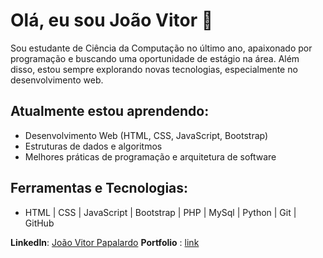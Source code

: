 # Olá, eu sou João Vitor 👋

Sou estudante de Ciência da Computação no último ano, apaixonado por programação e buscando uma oportunidade de estágio na área. Além disso, estou sempre explorando novas tecnologias, especialmente no desenvolvimento web.
## Atualmente estou aprendendo:
- Desenvolvimento Web (HTML, CSS, JavaScript, Bootstrap)
- Estruturas de dados e algoritmos
- Melhores práticas de programação e arquitetura de software

## Ferramentas e Tecnologias:

- HTML | CSS | JavaScript | Bootstrap | PHP | MySql | Python | Git | GitHub 




**LinkedIn**: [João Vitor Papalardo](https://www.linkedin.com/in/joaopapalardo/)
**Portfolio** : [link](https://joaovitorpapalardo.github.io/joao-papalardo/)

